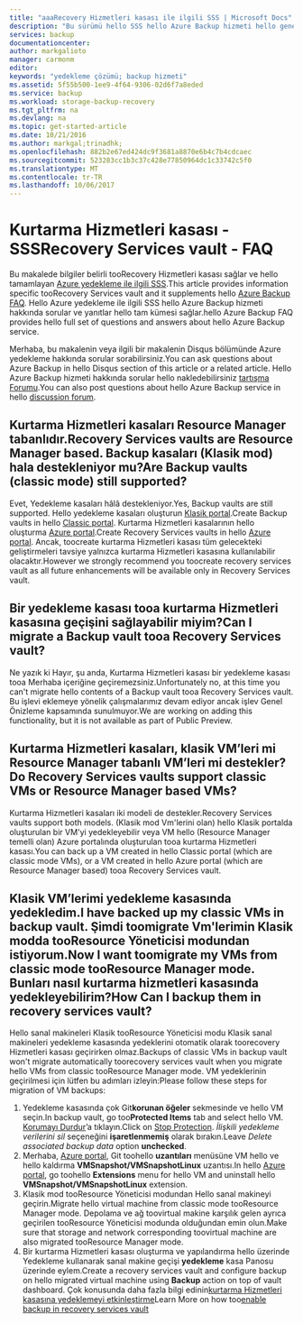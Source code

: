 ```yaml
---
title: "aaaRecovery Hizmetleri kasası ile ilgili SSS | Microsoft Docs"
description: "Bu sürümü hello SSS hello Azure Backup hizmeti hello genel önizleme sürümünü destekler. Yanıtlar toofrequently hakkında hello Yedekleme aracısı, yedekleme ve bekletme, Kurtarma, güvenlik ve diğer hello Azure Backup çözümü hakkında sık sorulan sorular."
services: backup
documentationcenter: 
author: markgalioto
manager: carmonm
editor: 
keywords: "yedekleme çözümü; backup hizmeti"
ms.assetid: 5f55b500-1ee9-4f64-9306-02d6f7a8eded
ms.service: backup
ms.workload: storage-backup-recovery
ms.tgt_pltfrm: na
ms.devlang: na
ms.topic: get-started-article
ms.date: 10/21/2016
ms.author: markgal;trinadhk;
ms.openlocfilehash: 882b2e67ed424dc9f3681a8870e6b4c7b4cdcaec
ms.sourcegitcommit: 523283cc1b3c37c428e77850964dc1c33742c5f0
ms.translationtype: MT
ms.contentlocale: tr-TR
ms.lasthandoff: 10/06/2017
---
```

# <a name="recovery-services-vault---faq"></a><span data-ttu-id="3af23-105">Kurtarma Hizmetleri kasası - SSS</span><span class="sxs-lookup"><span data-stu-id="3af23-105">Recovery Services vault - FAQ</span></span>
<span data-ttu-id="3af23-106">Bu makalede bilgiler belirli tooRecovery Hizmetleri kasası sağlar ve hello tamamlayan [Azure yedekleme ile ilgili SSS](backup-azure-backup-faq.md).</span><span class="sxs-lookup"><span data-stu-id="3af23-106">This article provides information specific tooRecovery Services vault and it supplements hello [Azure Backup FAQ](backup-azure-backup-faq.md).</span></span> <span data-ttu-id="3af23-107">Hello Azure yedekleme ile ilgili SSS hello Azure Backup hizmeti hakkında sorular ve yanıtlar hello tam kümesi sağlar.</span><span class="sxs-lookup"><span data-stu-id="3af23-107">hello Azure Backup FAQ provides hello full set of questions and answers about hello Azure Backup service.</span></span>  

<span data-ttu-id="3af23-108">Merhaba, bu makalenin veya ilgili bir makalenin Disqus bölümünde Azure yedekleme hakkında sorular sorabilirsiniz.</span><span class="sxs-lookup"><span data-stu-id="3af23-108">You can ask questions about Azure Backup in hello Disqus section of this article or a related article.</span></span> <span data-ttu-id="3af23-109">Hello Azure Backup hizmeti hakkında sorular hello nakledebilirsiniz [tartışma Forumu](https://social.msdn.microsoft.com/forums/azure/home?forum=windowsazureonlinebackup).</span><span class="sxs-lookup"><span data-stu-id="3af23-109">You can also post questions about hello Azure Backup service in hello [discussion forum](https://social.msdn.microsoft.com/forums/azure/home?forum=windowsazureonlinebackup).</span></span>

## <a name="recovery-services-vaults-are-resource-manager-based-are-backup-vaults-classic-mode-still-supported-br"></a><span data-ttu-id="3af23-110">Kurtarma Hizmetleri kasaları Resource Manager tabanlıdır.</span><span class="sxs-lookup"><span data-stu-id="3af23-110">Recovery Services vaults are Resource Manager based.</span></span> <span data-ttu-id="3af23-111">Backup kasaları (Klasik mod) hala destekleniyor mu?</span><span class="sxs-lookup"><span data-stu-id="3af23-111">Are Backup vaults (classic mode) still supported?</span></span> <br/>
<span data-ttu-id="3af23-112">Evet, Yedekleme kasaları hâlâ destekleniyor.</span><span class="sxs-lookup"><span data-stu-id="3af23-112">Yes, Backup vaults are still supported.</span></span> <span data-ttu-id="3af23-113">Hello yedekleme kasaları oluşturun [Klasik portal](https://manage.windowsazure.com).</span><span class="sxs-lookup"><span data-stu-id="3af23-113">Create Backup vaults in hello [Classic portal](https://manage.windowsazure.com).</span></span> <span data-ttu-id="3af23-114">Kurtarma Hizmetleri kasalarının hello oluşturma [Azure portal](https://portal.azure.com).</span><span class="sxs-lookup"><span data-stu-id="3af23-114">Create Recovery Services vaults in hello [Azure portal](https://portal.azure.com).</span></span> <span data-ttu-id="3af23-115">Ancak, toocreate kurtarma Hizmetleri kasası tüm gelecekteki geliştirmeleri tavsiye yalnızca kurtarma Hizmetleri kasasına kullanılabilir olacaktır.</span><span class="sxs-lookup"><span data-stu-id="3af23-115">However we strongly recommend you toocreate recovery services vault as all future enhancements will be available only in Recovery Services vault.</span></span>

## <a name="can-i-migrate-a-backup-vault-tooa-recovery-services-vault-br"></a><span data-ttu-id="3af23-116">Bir yedekleme kasası tooa kurtarma Hizmetleri kasasına geçişini sağlayabilir miyim?</span><span class="sxs-lookup"><span data-stu-id="3af23-116">Can I migrate a Backup vault tooa Recovery Services vault?</span></span> <br/>
<span data-ttu-id="3af23-117">Ne yazık ki Hayır, şu anda, Kurtarma Hizmetleri kasası bir yedekleme kasası tooa Merhaba içeriğine geçiremezsiniz.</span><span class="sxs-lookup"><span data-stu-id="3af23-117">Unfortunately no, at this time you can't migrate hello contents of a Backup vault tooa Recovery Services vault.</span></span> <span data-ttu-id="3af23-118">Bu işlevi eklemeye yönelik çalışmalarımız devam ediyor ancak işlev Genel Önizleme kapsamında sunulmuyor.</span><span class="sxs-lookup"><span data-stu-id="3af23-118">We are working on adding this functionality, but it is not available as part of Public Preview.</span></span>

## <a name="do-recovery-services-vaults-support-classic-vms-or-resource-manager-based-vms-br"></a><span data-ttu-id="3af23-119">Kurtarma Hizmetleri kasaları, klasik VM’leri mi Resource Manager tabanlı VM’leri mi destekler?</span><span class="sxs-lookup"><span data-stu-id="3af23-119">Do Recovery Services vaults support classic VMs or Resource Manager based VMs?</span></span> <br/>
<span data-ttu-id="3af23-120">Kurtarma Hizmetleri kasaları iki modeli de destekler.</span><span class="sxs-lookup"><span data-stu-id="3af23-120">Recovery Services vaults support both models.</span></span>  <span data-ttu-id="3af23-121">(Klasik mod Vm'lerini olan) hello Klasik portalda oluşturulan bir VM'yi yedekleyebilir veya VM hello (Resource Manager temelli olan) Azure portalında oluşturulan tooa kurtarma Hizmetleri kasası.</span><span class="sxs-lookup"><span data-stu-id="3af23-121">You can back up a VM created in hello Classic portal (which are classic mode VMs), or a VM created in hello Azure portal (which are Resource Manager based) tooa Recovery Services vault.</span></span>

## <a name="i-have-backed-up-my-classic-vms-in-backup-vault-now-i-want-toomigrate-my-vms-from-classic-mode-tooresource-manager-mode--how-can-i-backup-them-in-recovery-services-vault"></a><span data-ttu-id="3af23-122">Klasik VM’lerimi yedekleme kasasında yedekledim.</span><span class="sxs-lookup"><span data-stu-id="3af23-122">I have backed up my classic VMs in backup vault.</span></span> <span data-ttu-id="3af23-123">Şimdi toomigrate Vm'lerimin Klasik modda tooResource Yöneticisi modundan istiyorum.</span><span class="sxs-lookup"><span data-stu-id="3af23-123">Now I want toomigrate my VMs from classic mode tooResource Manager mode.</span></span>  <span data-ttu-id="3af23-124">Bunları nasıl kurtarma hizmetleri kasasında yedekleyebilirim?</span><span class="sxs-lookup"><span data-stu-id="3af23-124">How Can I backup them in recovery services vault?</span></span>
<span data-ttu-id="3af23-125">Hello sanal makineleri Klasik tooResource Yöneticisi modu Klasik sanal makineleri yedekleme kasasında yedeklerini otomatik olarak toorecovery Hizmetleri kasası geçirirken olmaz.</span><span class="sxs-lookup"><span data-stu-id="3af23-125">Backups of classic VMs in backup vault won't migrate automatically toorecovery services vault when you migrate hello VMs from classic tooResource Manager mode.</span></span> <span data-ttu-id="3af23-126">VM yedeklerinin geçirilmesi için lütfen bu adımları izleyin:</span><span class="sxs-lookup"><span data-stu-id="3af23-126">Please follow these steps for migration of VM backups:</span></span>

1. <span data-ttu-id="3af23-127">Yedekleme kasasında çok Git**korunan öğeler** sekmesinde ve hello VM seçin.</span><span class="sxs-lookup"><span data-stu-id="3af23-127">In backup vault, go too**Protected Items** tab and select hello VM.</span></span> <span data-ttu-id="3af23-128">[Korumayı Durdur](backup-azure-manage-vms-classic.md#stop-protecting-virtual-machines)’a tıklayın.</span><span class="sxs-lookup"><span data-stu-id="3af23-128">Click on [Stop Protection](backup-azure-manage-vms-classic.md#stop-protecting-virtual-machines).</span></span> <span data-ttu-id="3af23-129">*İlişkili yedekleme verilerini sil* seçeneğini **işaretlenmemiş** olarak bırakın.</span><span class="sxs-lookup"><span data-stu-id="3af23-129">Leave *Delete associated backup data* option **unchecked**.</span></span>
2. <span data-ttu-id="3af23-130">Merhaba, [Azure portal](https://portal.azure.com), Git toohello **uzantıları** menüsüne VM hello ve hello kaldırma **VMSnapshot/VMSnapshotLinux** uzantısı.</span><span class="sxs-lookup"><span data-stu-id="3af23-130">In hello [Azure portal](https://portal.azure.com), go toohello **Extensions** menu for hello VM and uninstall hello **VMSnapshot/VMSnapshotLinux** extension.</span></span>
3. <span data-ttu-id="3af23-131">Klasik mod tooResource Yöneticisi modundan Hello sanal makineyi geçirin.</span><span class="sxs-lookup"><span data-stu-id="3af23-131">Migrate hello virtual machine from classic mode tooResource Manager mode.</span></span> <span data-ttu-id="3af23-132">Depolama ve ağ toovirtual makine karşılık gelen ayrıca geçirilen tooResource Yöneticisi modunda olduğundan emin olun.</span><span class="sxs-lookup"><span data-stu-id="3af23-132">Make sure that storage and network corresponding toovirtual machine are also migrated tooResource Manager mode.</span></span>
4. <span data-ttu-id="3af23-133">Bir kurtarma Hizmetleri kasası oluşturma ve yapılandırma hello üzerinde Yedekleme kullanarak sanal makine geçişi **yedekleme** kasa Panosu üzerinde eylem.</span><span class="sxs-lookup"><span data-stu-id="3af23-133">Create a recovery services vault and configure backup on hello migrated virtual machine using **Backup** action on top of vault dashboard.</span></span> <span data-ttu-id="3af23-134">Çok konusunda daha fazla bilgi edinin[kurtarma Hizmetleri kasasına yedeklemeyi etkinleştirme](backup-azure-vms-first-look-arm.md)</span><span class="sxs-lookup"><span data-stu-id="3af23-134">Learn More on how too[enable backup in recovery services vault](backup-azure-vms-first-look-arm.md)</span></span>
